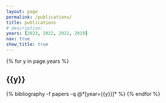 ```yaml
---
layout: page
permalink: /publications/
title: publications
# description:
years: [2023, 2022, 2021, 2019]
nav: true
show_title: true
---
```


<div class="publications">

{% for y in page.years %}
  <h2 class="year">{{y}}</h2>
  {% bibliography -f papers -q @*[year={{y}}]* %}
{% endfor %}

</div>
